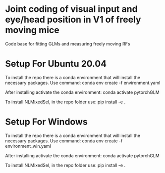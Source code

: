 # Joint coding of visual input and eye/head position in V1 of freely moving mice
Code base for fitting GLMs and measuring freely moving RFs 

# Setup For Ubuntu 20.04
To install the repo there is a conda environment that will install the necessary packages. Use command: 
conda env create -f environment.yaml

After installing activate the conda environment:
conda activate pytorchGLM

To install NLMixedSel, in the repo folder use:
pip install -e .


# Setup For Windows
To install the repo there is a conda environment that will install the necessary packages. Use command: 
conda env create -f environment_win.yaml

After installing activate the conda environment:
conda activate pytorchGLM

To install NLMixedSel, in the repo folder use:
pip install -e .


